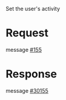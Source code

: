 Set the user's activity

# Request
message [#155](../../../proto/README.md#action_155)

# Response
message [#30155](../../../proto/README.md#action_30155)